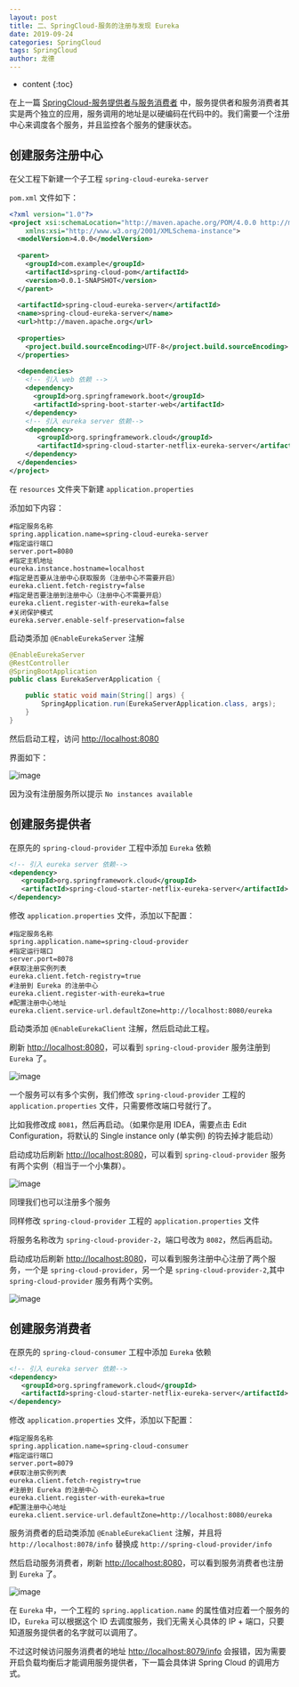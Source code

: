 ```yaml
---
layout: post
title: 二、SpringCloud-服务的注册与发现 Eureka
date: 2019-09-24
categories: SpringCloud
tags: SpringCloud
author: 龙德
---
```


* content
{:toc}

在上一篇 [SpringCloud-服务提供者与服务消费者](https://miansen.wang/2019/09/20/spring-cloud-provider-consumer) 中，服务提供者和服务消费者其实是两个独立的应用，服务调用的地址是以硬编码在代码中的。我们需要一个注册中心来调度各个服务，并且监控各个服务的健康状态。

## 创建服务注册中心

在父工程下新建一个子工程 `spring-cloud-eureka-server`

`pom.xml` 文件如下：

```xml
<?xml version="1.0"?>
<project xsi:schemaLocation="http://maven.apache.org/POM/4.0.0 http://maven.apache.org/xsd/maven-4.0.0.xsd" xmlns="http://maven.apache.org/POM/4.0.0"
    xmlns:xsi="http://www.w3.org/2001/XMLSchema-instance">
  <modelVersion>4.0.0</modelVersion>
  
  <parent>
    <groupId>com.example</groupId>
    <artifactId>spring-cloud-pom</artifactId>
    <version>0.0.1-SNAPSHOT</version>
  </parent>
  
  <artifactId>spring-cloud-eureka-server</artifactId>
  <name>spring-cloud-eureka-server</name>
  <url>http://maven.apache.org</url>
  
  <properties>
    <project.build.sourceEncoding>UTF-8</project.build.sourceEncoding>
  </properties>
  
  <dependencies>
    <!-- 引入 web 依赖 -->
  	<dependency>
      <groupId>org.springframework.boot</groupId>
      <artifactId>spring-boot-starter-web</artifactId>
   	</dependency>
    <!-- 引入 eureka server 依赖-->
	<dependency>
       <groupId>org.springframework.cloud</groupId>
       <artifactId>spring-cloud-starter-netflix-eureka-server</artifactId>
    </dependency>
  </dependencies>
</project>
```

在 `resources` 文件夹下新建 `application.properties`

添加如下内容：

```
#指定服务名称
spring.application.name=spring-cloud-eureka-server
#指定运行端口
server.port=8080
#指定主机地址
eureka.instance.hostname=localhost
#指定是否要从注册中心获取服务（注册中心不需要开启）
eureka.client.fetch-registry=false
#指定是否要注册到注册中心（注册中心不需要开启）
eureka.client.register-with-eureka=false
#关闭保护模式
eureka.server.enable-self-preservation=false
```

启动类添加 `@EnableEurekaServer` 注解

```java
@EnableEurekaServer
@RestController
@SpringBootApplication
public class EurekaServerApplication {

	public static void main(String[] args) {
		SpringApplication.run(EurekaServerApplication.class, args);
	}
}
```

然后启动工程，访问 [http://localhost:8080](http://localhost:8080)

界面如下：

![image](https://miansen.wang/assets/20190924165955.png)

因为没有注册服务所以提示 `No instances available`

## 创建服务提供者

在原先的 `spring-cloud-provider` 工程中添加 `Eureka` 依赖

```xml
<!-- 引入 eureka server 依赖-->
<dependency>
   <groupId>org.springframework.cloud</groupId>
   <artifactId>spring-cloud-starter-netflix-eureka-server</artifactId>
</dependency>
```

修改 `application.properties` 文件，添加以下配置：

```
#指定服务名称
spring.application.name=spring-cloud-provider
#指定运行端口
server.port=8078
#获取注册实例列表
eureka.client.fetch-registry=true
#注册到 Eureka 的注册中心
eureka.client.register-with-eureka=true
#配置注册中心地址
eureka.client.service-url.defaultZone=http://localhost:8080/eureka
```

启动类添加 `@EnableEurekaClient` 注解，然后启动此工程。

刷新 [http://localhost:8080](http://localhost:8080)，可以看到 `spring-cloud-provider` 服务注册到 `Eureka` 了。

![image](https://miansen.wang/assets/20190924172714.png)

一个服务可以有多个实例，我们修改 `spring-cloud-provider` 工程的 `application.properties` 文件，只需要修改端口号就行了。

比如我修改成 `8081`，然后再启动。（如果你是用 IDEA，需要点击 Edit Configuration，将默认的 Single instance only (单实例) 的钩去掉才能启动）

启动成功后刷新 [http://localhost:8080](http://localhost:8080)，可以看到 `spring-cloud-provider` 服务有两个实例（相当于一个小集群）。

![image](https://miansen.wang/assets/20190924173500.png)

同理我们也可以注册多个服务

同样修改 `spring-cloud-provider` 工程的 `application.properties` 文件

将服务名称改为 `spring-cloud-provider-2`，端口号改为 `8082`，然后再启动。

启动成功后刷新 [http://localhost:8080](http://localhost:8080)，可以看到服务注册中心注册了两个服务，一个是 `spring-cloud-provider`，另一个是 `spring-cloud-provider-2`,其中 `spring-cloud-provider` 服务有两个实例。

![image](https://miansen.wang/assets/20190924173847.png)

## 创建服务消费者

在原先的 `spring-cloud-consumer` 工程中添加 `Eureka` 依赖

```xml
<!-- 引入 eureka server 依赖-->
<dependency>
   <groupId>org.springframework.cloud</groupId>
   <artifactId>spring-cloud-starter-netflix-eureka-server</artifactId>
</dependency>
```

修改 `application.properties` 文件，添加以下配置：

```
#指定服务名称
spring.application.name=spring-cloud-consumer
#指定运行端口
server.port=8079
#获取注册实例列表
eureka.client.fetch-registry=true
#注册到 Eureka 的注册中心
eureka.client.register-with-eureka=true
#配置注册中心地址
eureka.client.service-url.defaultZone=http://localhost:8080/eureka
```

服务消费者的启动类添加 `@EnableEurekaClient` 注解，并且将 `http://localhost:8078/info` 替换成 `http://spring-cloud-provider/info`

然后启动服务消费者，刷新 [http://localhost:8080](http://localhost:8080)，可以看到服务消费者也注册到 `Eureka` 了。

![image](https://miansen.wang/assets/20190924181713.png)

在 `Eureka` 中，一个工程的 `spring.application.name` 的属性值对应着一个服务的 ID，`Eureka` 可以根据这个 ID 去调度服务，我们无需关心具体的 IP + 端口，只要知道服务提供者的名字就可以调用了。

不过这时候访问服务消费者的地址 [http://localhost:8079/info](http://localhost:8079/info) 会报错，因为需要开启负载均衡后才能调用服务提供者，下一篇会具体讲 Spring Cloud 的调用方式。